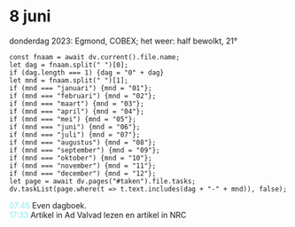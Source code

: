 # 8 juni
donderdag 2023: Egmond, COBEX; het weer: half bewolkt, 21°

```dataviewjs
const fnaam = await dv.current().file.name;
let dag = fnaam.split(" ")[0];
if (dag.length === 1) {dag = "0" + dag}
let mnd = fnaam.split(" ")[1];
if (mnd === "januari") {mnd = "01"};
if (mnd === "februari") {mnd = "02"};
if (mnd === "maart") {mnd = "03"};
if (mnd === "april") {mnd = "04"};
if (mnd === "mei") {mnd = "05"};
if (mnd === "juni") {mnd = "06"};
if (mnd === "juli") {mnd = "07"};
if (mnd === "augustus") {mnd = "08"};
if (mnd === "september") {mnd = "09"};
if (mnd === "oktober") {mnd = "10"};
if (mnd === "november") {mnd = "11"};
if (mnd === "december") {mnd = "12"};
let page = await dv.pages("#taken").file.tasks;
dv.taskList(page.where(t => t.text.includes(dag + "-" + mnd)), false);
```
<p style="padding-left: 2.7em; text-indent: -2.7em; margin: 0;"><font color=#8be9f3>07:45  </font>  Even dagboek. </p>   
<p style="padding-left: 2.7em; text-indent: -2.7em; margin: 0;"><font color=#8be9f3>17:33  </font>  Artikel in Ad Valvad lezen en artikel in NRC </p>   